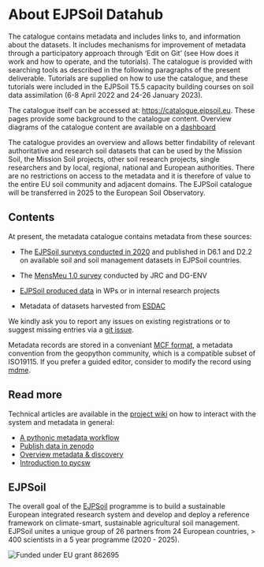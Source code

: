 # About EJPSoil Datahub

The catalogue contains metadata and includes links to, and information about the datasets. It includes mechanisms for improvement of metadata through a participatory approach through ‘Edit on Git’ (see How does it work and how to operate, and the tutorials). The catalogue is provided with searching tools as described in the following paragraphs of the present deliverable. Tutorials are supplied on how to use the catalogue, and these tutorials were included in the EJPSoil T5.5 capacity building courses on soil data assimilation (6-8 April 2022 and 24-26 January 2023).  

The catalogue itself can be accessed at: https://catalogue.ejpsoil.eu. These pages provide some background to the catalogue content. Overview diagrams of the catalogue content are available on a [dashboard](https://dashboards.isric.org/superset/dashboard/29)

The catalogue provides an overview and allows better findability of relevant authoritative and research soil datasets that can be used by the Mission Soil, the Mission Soil projects, other soil research projects, single researchers and by local, regional, national and European authorities. There are no restrictions on access to the metadata and it is therefore of value to the entire EU soil community and adjacent domains. The EJPSoil catalogue will be transferred in 2025 to the European Soil Observatory. 

## Contents
 
At present, the metadata catalogue contains metadata from these sources: 

- The [EJPSoil surveys conducted in 2020](https://github.com/ejpsoil/ejpsoildatahub/blob/main/datasets/countries/index.csv) and published in D6.1 and D2.2 on available soil and soil management datasets in EJPSoil countries. 

- The [MensMeu 1.0 survey](https://esdac.jrc.ec.europa.eu/projects/inspire-and-soil-data) conducted by JRC and DG-ENV 

- [EJPSoil produced data](https://cordis.europa.eu/project/id/862695/results) in WPs or in internal research projects 

- Metadata of datasets harvested from [ESDAC](https://esdac.jrc.ec.europa.eu/resource-type/datasets) 

We kindly ask you to report any issues on existing registrations or to suggest missing entries via a [git issue](https://github.com/ejpsoil/ejpsoildatahub/issues).

Metadata records are stored in a conveniant [MCF format](https://geopython.github.io/pygeometa/reference/mcf/), a metadata convention from the geopython community, which is a compatible subset of ISO19115. If you prefer a guided editor, consider to modify the record using [mdme](https://osgeo.github.io/mdme/).

## Read more

Technical articles are available in the [project wiki](https://ejpsoil.github.io/soildata-assimilation-guidance) on how to interact with the system and metadata in general:
- [A pythonic metadata workflow](https://ejpsoil.github.io/soildata-assimilation-guidance/cookbook/pygeometa.html)
- [Publish data in zenodo](https://ejpsoil.github.io/soildata-assimilation-guidance/cookbook/zenodo.html)
- [Overview metadata & discovery](https://ejpsoil.github.io/soildata-assimilation-guidance/metadata.html)
- [Introduction to pycsw](https://ejpsoil.github.io/soildata-assimilation-guidance/cookbook/pycsw.html)

## EJPSoil

The overall goal of the [EJPSoil](https://ejpsoil.eu/about-ejp-soil) programme is to build a sustainable European integrated research system and develop and deploy a reference framework on climate-smart, sustainable agricultural soil management. EJPSoil unites a unique group of 26 partners from 24 European countries, > 400 scientists in a 5 year programme (2020 - 2025).

![Funded under EU grant 862695](https://ejpsoil.eu/fileadmin/_processed_/0/3/csm_Horizon_2020_funding_Thumbnail_a20cd538b7.jpg)